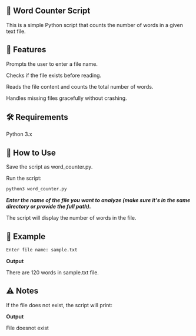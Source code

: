 ## 📝 Word Counter Script

This is a simple Python script that counts the number of words in a given text file.

## 📌 Features

Prompts the user to enter a file name.

Checks if the file exists before reading.

Reads the file content and counts the total number of words.

Handles missing files gracefully without crashing.

## 🛠️ Requirements

Python 3.x

## 🚀 How to Use

Save the script as word_counter.py.

Run the script:

```bash
python3 word_counter.py
```

***Enter the name of the file you want to analyze (make sure it's in the same directory or provide the full path).***

The script will display the number of words in the file.

## 📂 Example

```bash
Enter file name: sample.txt
```

**Output**

There are 120 words in sample.txt file.

## ⚠️ Notes

If the file does not exist, the script will print:

**Output**

File doesnot exist
